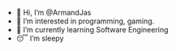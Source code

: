- 👋 Hi, I’m @ArmandJas
- 👀 I’m interested in programming, gaming.
- 🌱 I’m currently learning Software Engineering
- 😴 I’m sleepy

<!---
ArmandJas/ArmandJas is a ✨ special ✨ repository because its `README.md` (this file) appears on your GitHub profile.
You can click the Preview link to take a look at your changes.
--->

